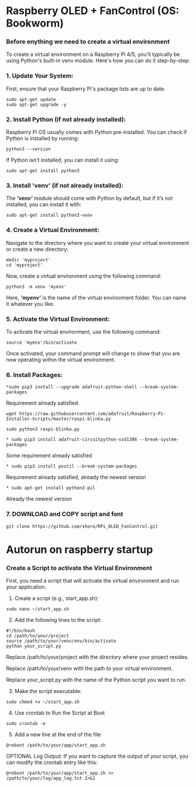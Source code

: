 # Raspberry OLED + FanControl (OS: Bookworm)

### Before enything we need to create a virtual environment
To create a virtual environment on a Raspberry Pi 4/5, you'll typically be using Python's built-in venv module. Here's how you can do it step-by-step:

### 1. Update Your System:
First, ensure that your Raspberry Pi's package lists are up to date.
```
sudo apt-get update
sudo apt-get upgrade -y
```
### 2. Install Python (if not already installed):
Raspberry Pi OS usually comes with Python pre-installed. You can check if Python is installed by running:
```
python3 --version
```
If Python isn't installed, you can install it using:
```
sudo apt-get install python3
```
### 3. Install 'venv' (if not already installed):
The **_'venv'_** module should come with Python by default, but if it’s not installed, you can install it with:
```
sudo apt-get install python3-venv
```
### 4. Create a Virtual Environment:
Navigate to the directory where you want to create your virtual environment or create a new directory:
```
mkdir 'myproject'
cd 'myproject'
```
Now, create a virtual environment using the following command:
```
python3 -m venv 'myenv'
```
Here, **_'myenv'_** is the name of the virtual environment folder. You can name it whatever you like.

### 5. Activate the Virtual Environment:
To activate the virtual environment, use the following command:
```
source 'myenv'/bin/activate
```
Once activated, your command prompt will change to show that you are now operating within the virtual environment.

### 6. Install Packages:
```
*sudo pip3 install --upgrade adafruit-python-shell --break-system-packages
```
Requirement already satisfied
```
wget https://raw.githubusercontent.com/adafruit/Raspberry-Pi-Installer-Scripts/master/raspi-blinka.py
```
```
sudo python3 raspi-blinka.py
```
```
* sudo pip3 install adafruit-circuitpython-ssd1306 --break-system-packages
```
Some requirement already satisfied
```
* sudo pip3 install psutil --break-system-packages
```
Requirement already satisfied, already the newest version
```
* sudo apt-get install python3-pil
```
Already the newest version

### 7. DOWNLOAD and COPY script and font
```
git clone https://github.com/shoro/RPi_OLED_FanControl.git
```
# Autorun on raspberry startup
### Create a Script to activate the Virtual Environment
First, you need a script that will activate the virtual environment and run your application.

1. Create a script (e.g., start_app.sh):
```
sudo nano ~/start_app.sh
```
2. Add the following lines to the script:
```
#!/bin/bash
cd /path/to/your/project
source /path/to/your/venv/env/bin/activate
python your_script.py
```
Replace /path/to/your/project with the directory where your project resides.

Replace /path/to/your/venv with the path to your virtual environment.

Replace your_script.py with the name of the Python script you want to run.

3. Make the script executable:
```
sudo chmod +x ~/start_app.sh
```
4. Use crontab to Run the Script at Boot
```
sudo crontab -e
```
5. Add a new line at the end of the file:
```
@reboot /path/to/your/app/start_app.sh
```

OPTIONAL
Log Output: If you want to capture the output of your script, you can modify the crontab entry like this:
```
@reboot /path/to/your/app/start_app.sh >> /path/to/your/log/app_log.txt 2>&1
```
